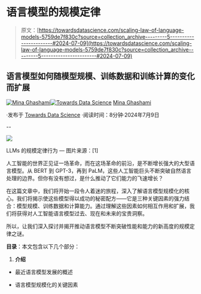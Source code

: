 # 语言模型的规模定律

> 原文：[https://towardsdatascience.com/scaling-law-of-language-models-5759de7f830c?source=collection_archive---------5-----------------------#2024-07-09](https://towardsdatascience.com/scaling-law-of-language-models-5759de7f830c?source=collection_archive---------5-----------------------#2024-07-09)

## 语言模型如何随模型规模、训练数据和训练计算的变化而扩展

[](https://medium.com/@mina.ghashami?source=post_page---byline--5759de7f830c--------------------------------)[![Mina Ghashami](../Images/745f53b94f5667a485299b49913c7a21.png)](https://medium.com/@mina.ghashami?source=post_page---byline--5759de7f830c--------------------------------)[](https://towardsdatascience.com/?source=post_page---byline--5759de7f830c--------------------------------)[![Towards Data Science](../Images/a6ff2676ffcc0c7aad8aaf1d79379785.png)](https://towardsdatascience.com/?source=post_page---byline--5759de7f830c--------------------------------) [Mina Ghashami](https://medium.com/@mina.ghashami?source=post_page---byline--5759de7f830c--------------------------------)

·发布于 [Towards Data Science](https://towardsdatascience.com/?source=post_page---byline--5759de7f830c--------------------------------) ·阅读时间：8分钟·2024年7月9日

--

![](../Images/42f834a47c313958efded7b803f5c12d.png)

LLMs 的规模定律行为 — 图片来源：[1]

人工智能的世界正见证一场革命，而在这场革命的前沿，是不断增长强大的大型语言模型。从 BERT 到 GPT-3，再到 PaLM，这些人工智能巨头不断突破自然语言处理的边界。但你有没有想过，是什么推动了它们能力的飞速增长？

在这篇文章中，我们将开始一段令人着迷的旅程，深入了解语言模型规模化的核心。我们将揭示使这些模型得以成功的秘密配方——它是三种关键因素的强力结合：模型规模、训练数据和计算能力。通过理解这些因素如何相互作用和扩展，我们将获得对人工智能语言模型过去、现在和未来的宝贵洞察。

所以，让我们深入探讨并揭开推动语言模型不断突破性能和能力的新高度的规模定律之谜。

**目录**：本文包含以下几个部分：

1.  **介绍**

+   最近语言模型发展的概述

+   语言模型规模化的关键因素
